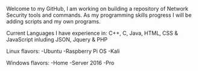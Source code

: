 Welcome to my GitHub, I am working on building a repository of Network Security tools and commands.
As my programming skills progress I will be adding scripts and my own programs.
 
Current Languages I have experience in:
C++, C, Java, HTML, CSS & JavaScript inluding JSON, Jquery & PHP

Linux flavors:
-Ubuntu
-Raspberry Pi OS
-Kali

Windows flavors:
-Home
-Server 2016
-Pro

<!---
BSLang2006/BSLang2006 is a ✨ special ✨ repository because its `README.md` (this file) appears on your GitHub profile.
You can click the Preview link to take a look at your changes.
--->
